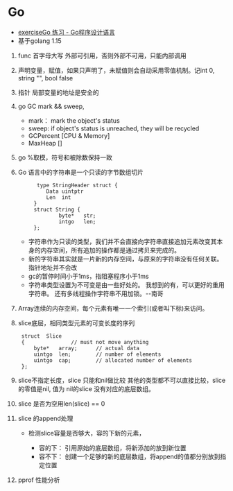 # Go

- [exerciseGo 练习 - Go程序设计语言](https://github.com/childeYin/exerciseGo.git)
- 基于golang 1.15

1. func 首字母大写 外部可引用，否则外部不可用，只能内部调用
2. 声明变量，赋值，如果只声明了，未赋值则会自动采用零值机制。记int 0, string "", bool false
3. 指针 局部变量的地址是安全的
4. go GC mark && sweep, 
    - mark： mark the object's status
    - sweep: if object's status is unreached, they will be recycled
    - GCPercent [CPU & Memory]
    - MaxHeap []
5. go %取模，符号和被除数保持一致
6. Go 语言中的字符串是一个只读的字节数组切片
     
             type StringHeader struct {
                Data uintptr
                Len  int
            }  
            struct String {
                    byte*   str;
                    intgo   len;
            };
            
     * 字符串作为只读的类型，我们并不会直接向字符串直接追加元素改变其本身的内存空间，所有追加的操作都是通过拷贝来完成的。
     * 新的字符串其实就是一片新的内存空间，与原来的字符串没有任何关联。指针地址并不会改
     * gc的暂停时间小于1ms，指阻塞程序小于1ms
     * 字符串类型设置为不可变是由一些好处的。 我想到的有，可以更好的重用字符串。 还有多线程操作字符串不用加锁。--南哥

7. Array连续的内存空间，每个元素有唯一一个索引(或者叫下标)来访问。   
8. slice底层，相同类型元素的可变长度的序列
    
        struct	Slice
        {				// must not move anything
            byte*	array;		// actual data
            uintgo	len;		// number of elements
            uintgo	cap;		// allocated number of elements
        };
9. slice不指定长度，slice 只能和nil做比较 其他的类型都不可以直接比较，slice的零值是nil, 值为
nil的slice 没有对应的底层数组。
10. slice 是否为空用len(slice) == 0
11. slice 的append处理
    - 检测slice容量是否够大，容的下新的元素，
    
         - 容的下： 引用原始的底层数组，将新添加的放到新位置
         - 容不下： 创建一个足够的新的底层数组，将append的值都分别放到指定位置
12. pprof 性能分析

